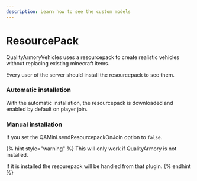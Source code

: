 ```yaml
---
description: Learn how to see the custom models
---
```


# ResourcePack

QualityArmoryVehicles uses a resourcepack to create realistic vehicles without replacing existing minecraft items.

Every user of the server should install the resourcepack to see them.

### Automatic installation

With the automatic installation, the resourcepack is downloaded and enabled by default on player join.

### Manual installation

If you set the QAMini.sendResourcepackOnJoin option to `false`.

{% hint style="warning" %}
This will only work if QualityArmory is not installed.

If it is installed the resourepack will be handled from that plugin.
{% endhint %}
